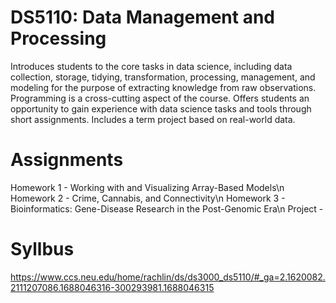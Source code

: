 # DS5110: Data Management and Processing
Introduces students to the core tasks in data science, including data collection, storage, tidying, transformation, processing, management, and modeling for the purpose of extracting knowledge from raw observations. Programming is a cross-cutting aspect of the course. Offers students an opportunity to gain experience with data science tasks and tools through short assignments. Includes a term project based on real-world data.

# Assignments
Homework 1 - Working with and Visualizing Array-Based Models\n
Homework 2 - Crime, Cannabis, and Connectivity\n
Homework 3 - Bioinformatics: Gene-Disease Research in the Post-Genomic Era\n
Project - 

# Syllbus
https://www.ccs.neu.edu/home/rachlin/ds/ds3000_ds5110/#_ga=2.1620082.2111207086.1688046316-300293981.1688046315
